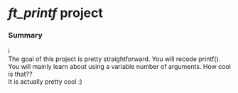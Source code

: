 # *ft_printf* project

### Summary
ℹ️  
The goal of this project is pretty straightforward. You will recode printf().  
You will mainly learn about using a variable number of arguments. How cool is that??  
It is actually pretty cool :)

